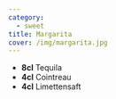 ```yaml
---
category:
  - sweet
title: Margarita
cover: /img/margarita.jpg
---
```

* **8cl** Tequila
* **4cl** Cointreau
* **4cl** Limettensaft
